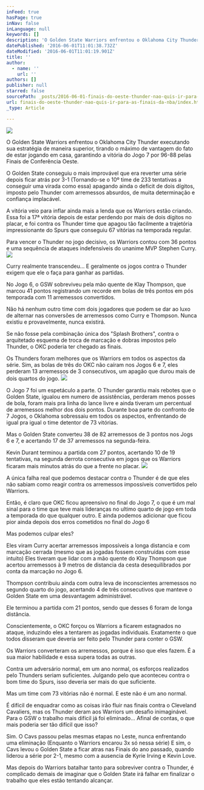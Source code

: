 ```yaml
---
inFeed: true
hasPage: true
inNav: false
inLanguage: null
keywords: []
description: 'O Golden State Warriors enfrentou o Oklahoma City Thunder executando sua estratégia de maneira superior, tirando o máximo de vantagem do fato de estar jogando em casa, garantindo a vitória do Jogo 7 por 96-88 pelas Finais de Conferência Oeste.'
datePublished: '2016-06-01T11:01:38.732Z'
dateModified: '2016-06-01T11:01:19.901Z'
title: ''
author:
  - name: ''
    url: ''
authors: []
publisher: null
starred: false
sourcePath: _posts/2016-06-01-finais-do-oeste-thunder-nao-quis-ir-para-as-finais-da-nba.md
url: finais-do-oeste-thunder-nao-quis-ir-para-as-finais-da-nba/index.html
_type: Article

---
```

![](https://the-grid-user-content.s3-us-west-2.amazonaws.com/6371a9ea-bf64-42a1-8dcb-8dbab936f0b3.jpg)

O Golden State Warriors enfrentou o Oklahoma City Thunder executando sua estratégia de maneira superior, tirando o máximo de vantagem do fato de estar jogando em casa, garantindo a vitória do Jogo 7 por 96-88 pelas Finais de Conferência Oeste.

O Golden State conseguiu o mais improvável que era reverter uma série depois ficar atrás por 3-1 (Tornando-se o 10º time de 233 tentativas a conseguir uma virada como essa) apagando ainda o deficit de dois dígitos, imposto pelo Thunder com arremessos absurdos, de muita determinação e confiança implacável.

A vitória veio para inflar ainda mais a lenda que os Warriors estão criando. Essa foi a 17ª vitória depois de estar perdendo por mais de dois dígitos no placar, e foi contra os Thunder time que apagou tão facilmente a trajetória impressionante do Spurs que conseguiu 67 vitórias na temporada regular.

Para vencer o Thunder no jogo decisivo, os Warriors contou com 36 pontos e uma sequência de ataques indefensíveis do unanime MVP Stephen Curry.
![](https://the-grid-user-content.s3-us-west-2.amazonaws.com/1759270d-1692-47f2-b97f-880360062c5b.jpg)

Curry realmente transcendeu... E geralmente os jogos contra o Thunder exigem que ele o faça para ganhar as partidas.

No Jogo 6, o GSW sobreviveu pela mão quente de Klay Thompson, que marcou 41 pontos registrando um recorde em bolas de três pontos em pós temporada com 11 arremessos convertidos.

Não há nenhum outro time com dois jogadores que podem se dar ao luxo de alternar nas conversões de arremessos como Curry e Thompson. Nunca existiu e provavelmente, nunca existirá.

Se não fosse pela combinação única dos "Splash Brothers", contra o arquitetado esquema de troca de marcação e dobras impostos pelo Thunder, o OKC poderia ter chegado as finais.

Os Thunders foram melhores que os Warriors em todos os aspectos da série. Sim, as bolas de três do OKC não caíram nos Jogos 6 e 7, eles perderam 13 arremessos de 3 consecutivos, um apagão que durou mais de dois quartos do jogo.
![](https://the-grid-user-content.s3-us-west-2.amazonaws.com/88b43974-3179-424e-b438-d0a8de39b6a4.jpg)

O Jogo 7 foi um espetáculo a parte. O Thunder garantiu mais rebotes que o Golden State, igualou em numero de assistências, perderam menos posses de bola, foram mais pra linha do lance livre e ainda tiveram um percentual de arremessos melhor dos dois pontos. Durante boa parte do confronto de 7 Jogos, o Oklahoma sobressaiu em todos os aspectos, enfrentando de igual pra igual o time detentor de 73 vitórias.

Mas o Golden State converteu 38 de 82 arremessos de 3 pontos nos Jogs 6 e 7, e acertando 17 de 37 arremessos na segunda-feira.

Kevin Durant terminou a partida com 27 pontos, acertando 10 de 19 tentativas, na segunda derrota consecutiva em jogos que os Warriors ficaram mais minutos atrás do que a frente no placar.
![](https://the-grid-user-content.s3-us-west-2.amazonaws.com/319c1e31-0821-475d-a068-d09bc60983a9.jpg)

A única falha real que podemos destacar contra o Thunder é de que eles não sabiam como reagir contra os arremessos impossíveis convertidos pelo Warriors.

Então, é claro que OKC ficou apreensivo no final do Jogo 7, o que é um mal sinal para o time que teve mais lideranças no ultimo quarto de jogo em toda a temporada do que qualquer outro. E ainda podemos adicionar que ficou pior ainda depois dos erros cometidos no final do Jogo 6

Mas podemos culpar eles?

Eles viram Curry acertar arremessos impossíveis a longa distancia e com marcação cerrada (mesmo que as jogadas fossem construídas com esse intuito) Eles tiveram que lidar com a mão quente do Klay Thompson que acertou arremessos à 9 metros de distancia da cesta desequilibrados por conta da marcação no Jogo 6\.

Thompson contribuiu ainda com outra leva de inconscientes arremessos no segundo quarto do jogo, acertando 4 de três consecutivos que manteve o Golden State em uma desvantagem administrável.

Ele terminou a partida com 21 pontos, sendo que desses 6 foram de longa distância.

Conscientemente, o OKC forçou os Warriors a ficarem estagnados no ataque, induzindo eles a tentarem as jogadas individuais. Exatamente o que todos disseram que deveria ser feito pelo Thunder para conter o GSW.

Os Warriors converteram os arremessos, porque é isso que eles fazem. É a sua maior habilidade e essa supera todas as outras.

Contra um adversário normal, em um ano normal, os esforços realizados pelo Thunders seriam suficientes. Julgando pelo que aconteceu contra o bom time do Spurs, isso deveria ser mais do que suficiente.

Mas um time com 73 vitórias não é normal. E este não é um ano normal.

É difícil de enquadrar como as coisas irão fluir nas finais contra o Cleveland Cavaliers, mas os Thunder deram aos Warriors um desafio inimaginável. Para o GSW o trabalho mais difícil já foi eliminado... Afinal de contas, o que mais poderia ser tão difícil que isso?

Sim. O Cavs passou pelas mesmas etapas no Leste, nunca enfrentando uma eliminação (Enquanto o Warriors encarou 3x só nessa série) E sim, o Cavs levou o Golden State a ficar atras nas Finais do ano passado, quando liderou a série por 2-1, mesmo com a ausencia de Kyrie Irving e Kevin Love.

Mas depois do Warriors batalhar tanto para sobreviver contra o Thunder, é complicado demais de imaginar que o Golden State irá falhar em finalizar o trabalho que eles estão tentando alcançar.